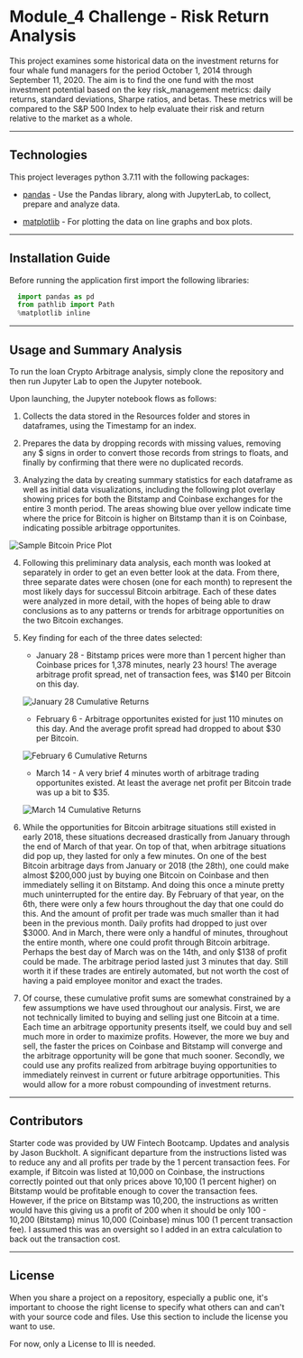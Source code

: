# Module_4 Challenge - Risk Return Analysis

This project examines some historical data on the investment returns for four whale fund managers for the period October 1, 2014 through September 11, 2020.  The aim is to find the one fund with the most investment potential based on the key risk_management metrics: daily returns, standard deviations, Sharpe ratios, and betas.  These metrics will be compared to the S&P 500 Index to help evaluate their risk and return relative to the market as a whole.

---

## Technologies

This project leverages python 3.7.11 with the following packages:

* [pandas](https://pandas.pydata.org) - Use the Pandas library, along with JupyterLab, to collect, prepare and analyze data.

* [matplotlib](https://matplotlib.org) - For plotting the data on line graphs and box plots.

---

## Installation Guide

Before running the application first import the following libraries:

```python
  import pandas as pd
  from pathlib import Path
  %matplotlib inline
```

---

## Usage and Summary Analysis

To run the loan Crypto Arbitrage analysis, simply clone the repository and then run Jupyter Lab to open the Jupyter notebook.

Upon launching, the Jupyter notebook flows as follows:

1.  Collects the data stored in the Resources folder and stores in dataframes, using the Timestamp for an index.

2.  Prepares the data by dropping records with missing values, removing any $ signs in order to convert those records from strings to floats, and finally by confirming that there were no duplicated records.

3.  Analyzing the data by creating summary statistics for each dataframe as well as initial data visualizations, including the following plot overlay showing prices for both the Bitstamp and Coinbase exchanges for the entire 3 month period.  The areas showing blue over yellow indicate time where the price for Bitcoin is higher on Bitstamp than it is on Coinbase, indicating possible arbitrage opportunites. 

![Sample Bitcoin Price Plot](Images/Bitstamp_vs_Coinbase_2018_Jan_to_Mar.png)

4. Following this preliminary data analysis, each month was looked at separately in order to get an even better look at the data.  From there, three separate dates were chosen (one for each month) to represent the most likely days for successul Bitcoin arbitrage.  Each of these dates were analyzed in more detail, with the hopes of being able to draw conclusions as to any patterns or trends for arbitrage opportunities on the two Bitcoin exchanges.  

5. Key finding for each of the three dates selected:
    * January 28 - Bitstamp prices were more than 1 percent higher than Coinbase prices for 1,378 minutes, nearly 23 hours!  The average arbitrage profit spread, net of transaction fees, was $140 per Bitcoin on this day.
    
    ![January 28 Cumulative Returns](Images/Cumulative_Returns_20180128.png)
    
    * February 6 - Arbitrage opportunites existed for just 110 minutes on this day.  And the average profit spread had dropped to about $30 per Bitcoin.
    
    ![February 6 Cumulative Returns](Images/Cumulative_Returns_20180206.png)
    
    * March 14 - A very brief 4 minutes worth of arbitrage trading opportunites existed.  At least the average net profit per Bitcoin trade was up a bit to $35.
    
    ![March 14 Cumulative Returns](Images/Cumulative_Returns_20180314.png)
    

6. While the opportunities for Bitcoin arbitrage situations still existed in early 2018, these situations decreased drastically from January through the end of March of that year.  On top of that, when arbitrage situations did pop up, they lasted for only a few minutes.  On one of the best Bitcoin arbitrage days from January or 2018 (the 28th), one could make almost $200,000 just by buying one Bitcoin on Coinbase and then immediately selling it on Bitstamp.  And doing this once a minute pretty much uninterrupted for the entire day.  By February of that year, on the 6th, there were only a few hours throughout the day that one could do this.  And the amount of profit per trade was much smaller than it had been in the previous month.  Daily profits had dropped to just over $3000.  And in March, there were only a handful of minutes, throughout the entire month, where one could profit through Bitcoin arbitrage.  Perhaps the best day of March was on the 14th, and only $138 of profit could be made.  The arbitrage period lasted just 3 minutes that day.  Still worth it if these trades are entirely automated, but not worth the cost of having a paid employee monitor and exact the trades.

7. Of course, these cumulative profit sums are somewhat constrained by a few assumptions we have used throughout our analysis.  First, we are not technically limited to buying and selling just one Bitcoin at a time.  Each time an arbitrage opportunity presents itself, we could buy and sell much more in order to maximize profits.  However, the more we buy and sell, the faster the prices on Coinbase and Bitstamp will converge and the arbitrage opportunity will be gone that much sooner.  Secondly, we could use any profits realized from arbitrage buying opportunities to immediately reinvest in current or future arbitrage opportunities.  This would allow for a more robust compounding of investment returns.

---

## Contributors

Starter code was provided by UW Fintech Bootcamp.  Updates and analysis by Jason Buckholt.  A significant departure from the instructions listed was to reduce any and all profits per trade by the 1 percent transaction fees.  For example, if Bitcoin was listed at 10,000 on Coinbase, the instructions correctly pointed out that only prices above 10,100 (1 percent higher) on Bitstamp would be profitable enough to cover the transaction fees.  However, if the price on Bitstamp was 10,200, the instructions as written would have this giving us a profit of 200 when it should be only 100 - 10,200 (Bitstamp) minus 10,000 (Coinbase) minus 100 (1 percent transaction fee).  I assumed this was an oversight so I added in an extra calculation to back out the transaction cost. 

---

## License

When you share a project on a repository, especially a public one, it's important to choose the right license to specify what others can and can't with your source code and files. Use this section to include the license you want to use.

For now, only a License to Ill is needed.
